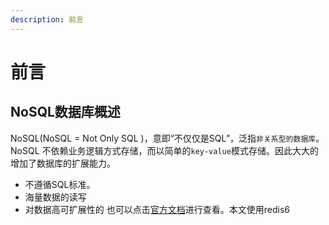 ```yaml
---
description: 前言
---
```


# 前言

## NoSQL数据库概述
NoSQL(NoSQL = Not Only SQL )，意即“不仅仅是SQL”，泛指`非关系型的数据库`。 
NoSQL 不依赖业务逻辑方式存储，而以简单的`key-value`模式存储。因此大大的增加了数据库的扩展能力。
* 不遵循SQL标准。
* 海量数据的读写
* 对数据高可扩展性的
也可以点击[官方文档](https://www.redis.net.cn/tutorial/3501.html)进行查看。本文使用redis6

